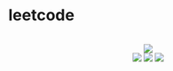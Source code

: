 # leetcode

<div align="center">
<br/>
<img src="https://img.shields.io/badge/Solved-526/3119%20=%2016%25-blue.svg?style=flat-square" />
<br/>
<img src="https://img.shields.io/badge/Easy-227/787-5CB85D.svg?style=flat-square" />
<img src="https://img.shields.io/badge/Medium-230/1637-F0AE4E.svg?style=flat-square" />
<img src="https://img.shields.io/badge/Hard-69/695-D95450.svg?style=flat-square" />
</div>